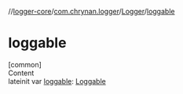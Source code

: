 //[logger-core](../../../index.md)/[com.chrynan.logger](../index.md)/[Logger](index.md)/[loggable](loggable.md)



# loggable  
[common]  
Content  
lateinit var [loggable](loggable.md): [Loggable](../-loggable/index.md)  



